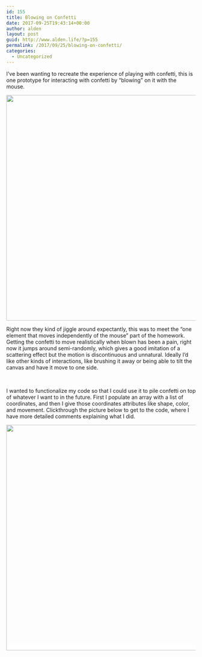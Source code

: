 ```yaml
---
id: 155
title: Blowing on Confetti
date: 2017-09-25T19:43:14+00:00
author: alden
layout: post
guid: http://www.alden.life/?p=155
permalink: /2017/09/25/blowing-on-confetti/
categories:
  - Uncategorized
---
```

I&#8217;ve been wanting to recreate the experience of playing with confetti, this is one prototype for interacting with confetti by &#8220;blowing&#8221; on it with the mouse.

[<img class="alignnone wp-image-156 size-full" src="http://www.alden.life/wp-content/uploads/2017/09/Confetti.png" alt="" width="600" height="600" srcset="http://www.alden.life/wp-content/uploads/2017/09/Confetti.png 600w, http://www.alden.life/wp-content/uploads/2017/09/Confetti-150x150.png 150w, http://www.alden.life/wp-content/uploads/2017/09/Confetti-300x300.png 300w" sizes="(max-width: 600px) 100vw, 600px" />](https://alpha.editor.p5js.org/full/H1vE2TIoZ)

Right now they kind of jiggle around expectantly, this was to meet the &#8220;one element that moves independently of the mouse&#8221; part of the homework.  Getting the confetti to move realistically when blown has been a pain, right now it jumps around semi-randomly, which gives a good imitation of a scattering effect but the motion is discontinuous and unnatural. Ideally I&#8217;d like other kinds of interactions, like brushing it away or being able to tilt the canvas and have it move to one side.

&nbsp;

I wanted to functionalize my code so that I could use it to pile confetti on top of whatever I want to in the future. First I populate an array with a list of coordinates, and then I give those coordinates attributes like shape, color, and movement. Clickthrough the picture below to get to the code, where I have more detailed comments explaining what I did.

<a style="background-color: #ffffff; font-size: 1rem;" href="https://alpha.editor.p5js.org/alden/sketches/H1vE2TIoZ"><img class="alignnone wp-image-157 size-full" src="http://www.alden.life/wp-content/uploads/2017/09/DidIt.png" alt="" width="600" height="600" srcset="http://www.alden.life/wp-content/uploads/2017/09/DidIt.png 600w, http://www.alden.life/wp-content/uploads/2017/09/DidIt-150x150.png 150w, http://www.alden.life/wp-content/uploads/2017/09/DidIt-300x300.png 300w" sizes="(max-width: 600px) 100vw, 600px" /></a>